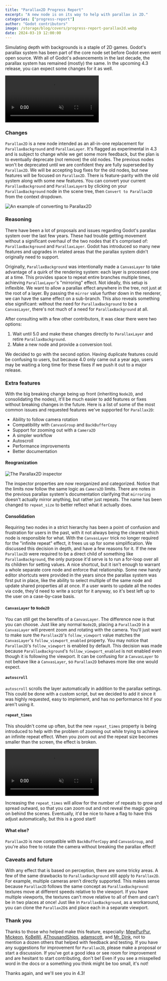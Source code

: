 ```yaml
---
title: "Parallax2D Progress Report"
excerpt: "A new node is on its way to help with parallax in 2D."
categories: ["progress-report"]
author: "Godot contributors"
image: /storage/blog/covers/progress-report-parallax2d.webp
date: 2024-03-19 12:00:00
---
```


Simulating depth with backgrounds is a staple of 2D games. Godot's parallax system has been part of the core node set before Godot even went open source. With all of Godot's advancements in the last decade, the parallax system has remained (mostly) the same. In the upcoming 4.3 release, you can expect some changes for it as well.

<video autoplay loop muted playsinline title="An example of the parallax effect">
  <source src="/storage/blog/parallax2d/scroll.mp4" type="video/mp4">
</video>

### Changes

`Parallax2D` is a new node intended as an all-in-one replacement for `ParallaxBackground` and `ParallaxLayer`. It's flagged as experimental in 4.3 and is subject to change while we get some more feedback, but the plan is to eventually deprecate (not remove) the old nodes. The previous nodes won't be deprecated until we are confident they are fully superseded by `Parallax2D`. We will be accepting bug fixes for the old nodes, but new features will be focused on `Parallax2D`. There is feature-parity with the old system along with some new features. You can convert your current `ParallaxBackground` and `ParallaxLayer`s by clicking on your `ParallaxBackground` node in the scene tree, then `Convert to Parallax2D` from the context dropdown.

![An example of converting to Parallax2D](/storage/blog/parallax2d/button.webp)

### Reasoning

There have been a lot of proposals and issues regarding Godot's parallax system over the last few years. These had trouble getting movement without a significant overhaul of the two nodes that it's comprised of: `ParallaxBackground` and `ParallaxLayer`. Godot has introduced so many new features and upgrades in related areas that the parallax system didn't originally need to support.

Originally, `ParallaxBackground` was intentionally made a `CanvasLayer` to take advantage of a quirk of the rendering system: each layer is processed one at a time. This provides space to repeat entire branches multiple times, achieving `ParallaxLayer`'s "mirroring" effect. Not ideally, this setup is inflexible. We want to allow a parallax effect anywhere in the tree, not just at the root of a layer. By passing the `mirror` value further down in the renderer, we can have the same effect on a sub-branch. This also reveals something else significant: without the need for `ParallaxBackground` to be a `CanvasLayer`, there's not much of a need for `ParallaxBackground` at all.

After consulting with a few other contributors, it was clear there were two options:
1. Wait until 5.0 and make these changes directly to `ParallaxLayer` and retire `ParallaxBackground`.
2. Make a new node and provide a conversion tool.

We decided to go with the second option. Having duplicate features could be confusing to users, but because 4.0 only came out a year ago, users may be waiting a long time for these fixes if we push it out to a major release.

### Extra features

With the big breaking change being up front (inheriting `Node2D`, and consolidating the nodes), it'll be much easier to add features or fixes without breaking changes in the future. Here is a list of some of the most common issues and requested features we've supported for `Parallax2D`:

- Ability to follow camera rotation
- Compatibility with `CanvasGroup` and `BackBufferCopy`
- Support for zooming out with a `Camera2D`
- A simpler workflow
- Autoscroll
- Performance improvements
- Better documentation

#### Reogranization

![The Parallax2D inspector](/storage/blog/parallax2d/inspector.webp)

The inspector properties are now reorganized and categorized. Notice that the limits now follow the same logic as `Camera2D` limits. There are notes in the previous parallax system's documentation clarifying that `mirroring` doesn't actually mirror anything, but rather just repeats. The name has been changed to `repeat_size` to better reflect what it actually does.

#### Consolidation

Requiring two nodes in a strict hierarchy has been a point of confusion and frustration for users in the past, with it not always being the clearest which node is responsible for what. With the `CanvasLayer` trick no longer required for the "infinite repeat" effect, it frees us up for some simplification. We discussed this decision in depth, and have a few reasons for it. If the new `Parallax2D` were required to be a direct child of something like `ParallaxBackground`, the only purpose it'd serve is to run a for-loop over all its children for setting values. A nice shortcut, but it isn't enough to warrant a whole separate core node and enforce that relationship. Some new handy editor shortcuts were provided in the years since the parallax system was first put in place, like the ability to select multiple of the same node and update shared properties all at once. If a user wants to update all the nodes via code, they'd need to write a script for it anyway, so it's best left up to the user on a case-by-case basis.

#### `CanvasLayer` to `Node2D`

You can still get the benefits of a `CanvasLayer`. The difference now is that you can choose. Just like any normal `Node2D`, placing a `Parallax2D` in a `CanvasLayer` will prevent zoom and rotating with the camera. You'll just want to make sure the `Parallax2D`'s `follow_viewport` value matches the `CanvasLayer`'s `follow_viewport_enabled` property. You may notice that `Parallax2D`'s `follow_viewport` is enabled by default. This decision was made because `ParallaxBackground`'s `follow_viewport_enabled` is not enabled even though it is following the viewport. It can be confusing for a `CanvasLayer` to not behave like a `CanvasLayer`, so `Parallax2D` behaves more like one would expect.

#### `autoscroll`

`autoscroll` scrolls the layer automatically in addition to the parallax settings. This could be done with a custom script, but we decided to add it since it was highly requested, easy to implement, and has no performance hit if you aren't using it.

#### `repeat_times`

This shouldn't come up often, but the new `repeat_times` property is being introduced to help with the problem of zooming out while trying to achieve an infinite repeat effect. When you zoom out and the repeat size becomes smaller than the screen, the effect is broken.

<video autoplay loop muted playsinline title="An demonstration of the parallax effect zoomed out">
  <source src="/storage/blog/parallax2d/zoom_out.mp4" type="video/mp4">
</video>

Increasing the `repeat_times` will allow for the number of repeats to grow and spread outward, so that you can zoom out and not reveal the magic going on behind the scenes. Eventually, it'd be nice to have a flag to have this adjust automatically, but this is a good start!

#### What else?

`Parallax2D` is now compatible with `BackBufferCopy` and `CanvasGroup`, and you're also free to rotate the camera without breaking the parallax effect!

### Caveats and future

With any effect that is based on perception, there are some tricky areas. A few of the same drawbacks to `ParallaxBackground` still apply to `Parallax2D`. For example, multiple cameras aren't directly supported. This makes sense because `Parallax2D` follows the same concept as `ParallaxBackground`: textures move at different speeds relative to the viewport. If you have multiple viewports, the textures can't move relative to all of them and can't be in two places at once! Just like in `ParallaxBackground`, as a workaround, you can clone the `Parallax2D`s and place each in a separate viewport.

### Thank you

Thanks to those who helped make this feature, especially: [MewPurPur](https://github.com/MewPurPur), [Mickeon](https://github.com/Mickeon), [KoBeWi](https://github.com/KoBeWi), [AThousandShips](https://github.com/AThousandShips), [adamscott](https://github.com/adamscott), and [Mr. Dink](https://github.com/markdibarry), not to mention a dozen others that helped with feedback and testing. If you have any suggestions for improvement for `Parallax2D`, please make a proposal or start a discussion. If you've got a good idea or see room for improvement and are hesitant to start contributing, don't be! Even if you see a misspelled word in the docs or a something you think might be too small, it's not!

Thanks again, and we'll see you in 4.3!